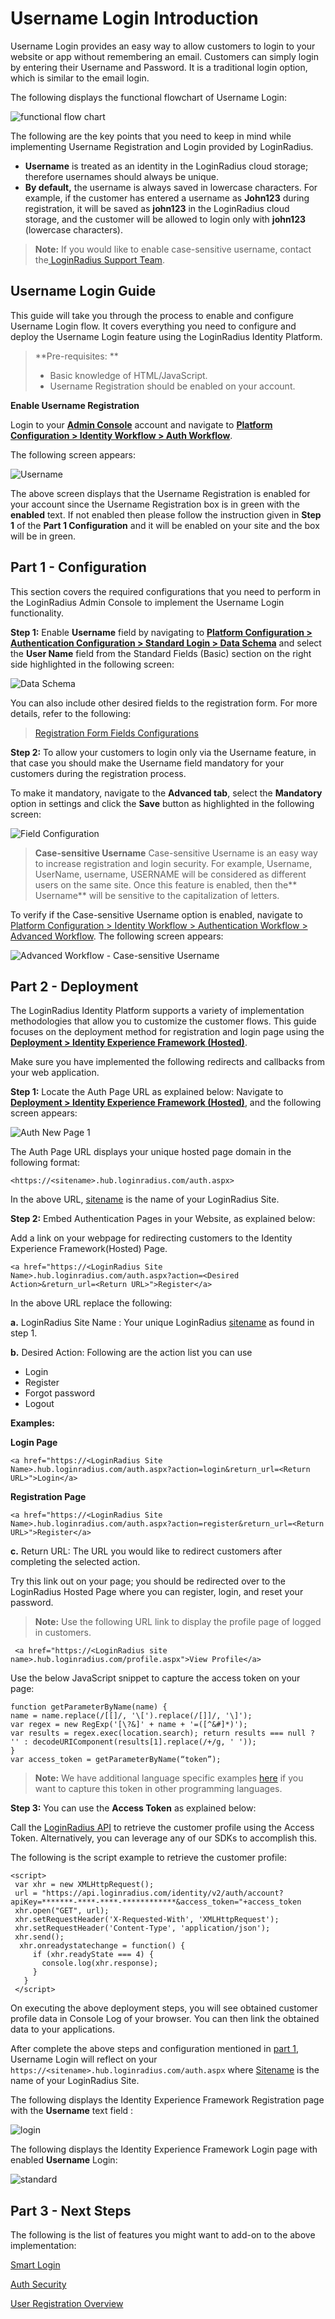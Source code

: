 # Username Login Introduction

Username Login provides an easy way to allow customers to login to your website or app without remembering an email. Customers can simply login by entering their Username and Password. It is a traditional login option, which is similar to the email login.

The following displays the functional flowchart of Username Login:

![functional flow chart](https://apidocs.lrcontent.com/images/1_286555e7739e045fc65.34920017.png "UserName Login")

The following are the key points that you need to keep in mind while implementing Username Registration and Login provided by LoginRadius.

- **Username** is treated as an identity in the LoginRadius cloud storage; therefore usernames should always be unique.
- **By default,** the username is always saved in lowercase characters.
  For example, if the customer has entered a username as **John123** during registration, it will be saved as **john123** in the LoginRadius cloud storage, and the customer will be allowed to login only with **john123** (lowercase characters).

> **Note:** If you would like to enable case-sensitive username, contact the<a href = https://adminconsole.loginradius.com/support/tickets/open-a-new-ticket target=_blank> LoginRadius Support Team</a>.

## Username Login Guide

This guide will take you through the process to enable and configure Username Login flow. It covers everything you need to configure and deploy the Username Login feature using the LoginRadius Identity Platform.

> **Pre-requisites: **
>
> - Basic knowledge of HTML/JavaScript.
> - Username Registration should be enabled on your account.

**Enable Username Registration**

Login to your <a href = https://adminconsole.loginradius.com/ target=_blank>**Admin Console**</a> account and navigate to <a href = https://adminconsole.loginradius.com/platform-configuration/identity-workflow/authentication-workflow/account-workflow target=_blank>**Platform Configuration > Identity Workflow > Auth Workflow**</a>.

The following screen appears:

![Username](https://apidocs.lrcontent.com/images/username_166155e7c821252b488.01393345.png "Username")

The above screen displays that the Username Registration is enabled for your account since the Username Registration box is in green with the **enabled** text. If not enabled then please follow the instruction given in **Step 1** of the **Part 1 Configuration** and it will be enabled on your site and the box will be in green.

## Part 1 - Configuration

This section covers the required configurations that you need to perform in the LoginRadius Admin Console to implement the Username Login functionality.

**Step 1:** Enable **Username** field by navigating to <a href = https://adminconsole.loginradius.com/platform-configuration/authentication-configuration/standard-login/data-schema target=_blank>**Platform Configuration > Authentication Configuration > Standard Login > Data Schema**</a>
and select the **User Name** field from the Standard Fields (Basic) section on the right side highlighted in the following screen:

![Data Schema](https://apidocs.lrcontent.com/images/3_88485e771f0fecc528.51682804.png "Add user name field")

You can also include other desired fields to the registration form. For more details, refer to the following:

> [Registration Form Fields Configurations](/authentication/quick-start/standard-login/#partconfiguration1)

**Step 2:** To allow your customers to login only via the Username feature, in that case you should make the Username field mandatory for your customers during the registration process.

To make it mandatory, navigate to the **Advanced tab**, select the **Mandatory** option in settings and click the **Save** button as highlighted in the following screen:

![Field Configuration](https://apidocs.lrcontent.com/images/4_150715e772057d50632.51998826.png "stad field Config")

> **Case-sensitive Username**
> Case-sensitive Username is an easy way to increase registration and login security. For example, Username, UserName, username, USERNAME will be considered as different users on the same site. Once this feature is enabled, then the** Username** will be sensitive to the capitalization of letters.

To verify if the Case-sensitive Username option is enabled, navigate to [Platform Configuration > Identity Workflow > Authentication Workflow > Advanced Workflow](https://adminconsole.loginradius.com/platform-configuration/identity-workflow/authentication-workflow/advanced-workflow). The following screen appears:

![Advanced Workflow - Case-sensitive Username](https://apidocs.lrcontent.com/images/Advanced-Workflow---Case-sensitive-Username_239616281ff38236492.30569322.png "Advanced Workflow - Case-sensitive Username")

## Part 2 - Deployment

The LoginRadius Identity Platform supports a variety of implementation methodologies that allow you to customize the customer flows. This guide focuses on the deployment method for registration and login page using the <a href = https://adminconsole.loginradius.com/deployment/idx target=_blank>**Deployment > Identity Experience Framework (Hosted)**</a>.

Make sure you have implemented the following redirects and callbacks from your web application.

**Step 1:** Locate the Auth Page URL as explained below:
Navigate to <a href = https://adminconsole.loginradius.com/deployment/idx target=_blank>**Deployment > Identity Experience Framework (Hosted)**</a>, and the following screen appears:

![Auth New Page 1  ](https://apidocs.lrcontent.com/images/1_302836204086435b412.59992184.png "Auth New Page 1 ")

The Auth Page URL displays your unique hosted page domain in the following format:

```
<https://<sitename>.hub.loginradius.com/auth.aspx>

```

In the above URL, [sitename](/api/v2/admin-console/deployment/get-site-app-name/) is the name of your LoginRadius Site.

**Step 2:** Embed Authentication Pages in your Website, as explained below:

Add a link on your webpage for redirecting customers to the Identity Experience Framework(Hosted) Page.

```
<a href="https://<LoginRadius Site Name>.hub.loginradius.com/auth.aspx?action=<Desired Action>&return_url=<Return URL>">Register</a>
```

In the above URL replace the following:

**a.** LoginRadius Site Name : Your unique LoginRadius [sitename](/api/v2/admin-console/deployment/get-site-app-name/) as found in step 1.

**b.** Desired Action: Following are the action list you can use

- Login
- Register
- Forgot password
- Logout

**Examples:**

**Login Page**

```
<a href="https://<LoginRadius Site Name>.hub.loginradius.com/auth.aspx?action=login&return_url=<Return URL>">Login</a>
```

**Registration Page**

```
<a href="https://<LoginRadius Site Name>.hub.loginradius.com/auth.aspx?action=register&return_url=<Return URL>">Register</a>

```

**c.** Return URL: The URL you would like to redirect customers after completing the selected action.

Try this link out on your page; you should be redirected over to the LoginRadius Hosted Page where you can register, login, and reset your password.

> **Note:** Use the following URL link to display the profile page of logged in customers.

```
 <a href="https://<LoginRadius site name>.hub.loginradius.com/profile.aspx">View Profile</a>

```

Use the below JavaScript snippet to capture the access token on your page:

```
function getParameterByName(name) {
name = name.replace(/[[]/, '\[').replace(/[]]/, '\]');
var regex = new RegExp('[\?&]' + name + '=([^&#]*)');
var results = regex.exec(location.search); return results === null ? '' : decodeURIComponent(results[1].replace(/+/g, ' '));
}
var access_token = getParameterByName(“token”);
```

> **Note:** We have additional language specific examples [here](/api/v2/deployment/identity-experience-framework/hosted/usage/#tokenhandling1) if you want to capture this token in other programming languages.

**Step 3:** You can use the **Access Token** as explained below:

Call the [LoginRadius API](/api/v2/customer-identity-api/authentication/auth-read-profiles-by-token/) to retrieve the customer profile using the Access Token. Alternatively, you can leverage any of our SDKs to accomplish this.

The following is the script example to retrieve the customer profile:

```
<script>
 var xhr = new XMLHttpRequest();
 url = "https://api.loginradius.com/identity/v2/auth/account?apiKey=*******-****-****-************&access_token="+access_token
 xhr.open("GET", url);
 xhr.setRequestHeader('X-Requested-With', 'XMLHttpRequest');
 xhr.setRequestHeader('Content-Type', 'application/json');
 xhr.send();
  xhr.onreadystatechange = function() {
     if (xhr.readyState === 4) {
       console.log(xhr.response);
     }
   }
 </script>
```

On executing the above deployment steps, you will see obtained customer profile data in Console Log of your browser. You can then link the obtained data to your applications.

After complete the above steps and configuration mentioned in [part 1](#partconfiguration1), Username Login will reflect on your `https://<sitename>.hub.loginradius.com/auth.aspx` where [Sitename](/api/v2/admin-console/deployment/get-site-app-name/) is the name of your LoginRadius Site.

The following displays the Identity Experience Framework Registration page with the **Username** text field :

![login](https://apidocs.lrcontent.com/images/7_83985e772b73786598.12700445.png)

The following displays the Identity Experience Framework Login page with enabled **Username** Login:

![standard](https://apidocs.lrcontent.com/images/8_264945e772b80e13e50.24231785.png)

## Part 3 - Next Steps

The following is the list of features you might want to add-on to the above implementation:

[Smart Login](/authentication/tutorial/smart-login/)

[Auth Security](/api/v2/admin-console/platform-security/auth-security-configuration/#auth-security)

[User Registration Overview](/api/v2/customer-identity-api/overview/)
